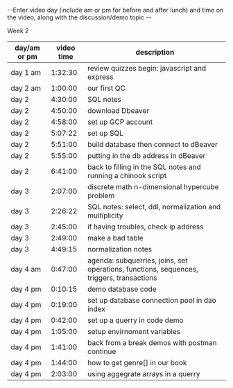 --Enter video day (include am or pm for before and after lunch) and time on the video, along with the discussion/demo topic --

Week 2

| day/am or pm | video time | description |
|--------------|------------|-------------|
| day 1 am | 1:32:30 | review quizzes begin: javascript and express |
| day 2 am | 1:00:00 | our first QC |
| day 2 | 4:30:00 | SQL notes |
| day 2 | 4:50:00 | download Dbeaver |
| day 2 | 4:58:00 | set up GCP account |
| day 2 | 5:07:22 | set up SQL |
| day 2 | 5:51:00 | build database then connect to dBeaver |
| day 2 | 5:55:00 | putting in the db address in dBeaver |
| day 2 | 6:41:00 | back to filling in the SQL notes and running a chinook script |
| day 3 | 2:07:00 | discrete math n-dimensional hypercube problem |
| day 3 | 2:26:22 | SQL notes: select, ddl, normalization and multiplicity |
| day 3 | 2:45:00 | if having troubles, check ip address |
| day 3 | 2:49:00 | make a bad table |
| day 3 | 4:49:15 | normalization notes |
| day 4 am | 0:47:00 | agenda: subquerries, joins, set operations, functions, sequences, triggers, transactions |
| day 4 pm | 0:10:15 | demo database code |
| day 4 pm | 0:19:00 | set up database connection pool in dao index |
| day 4 pm | 0:42:00 | set up a querry in code demo |
| day 4 pm | 1:05:00 | setup envirnoment variables |
| day 4 pm | 1:41:00 | back from a break demos with postman continue |
| day 4 pm | 1:44:00 | how to get genre[] in our book |
| day 4 pm | 2:03:00 | using aggegrate arrays in a querry |
